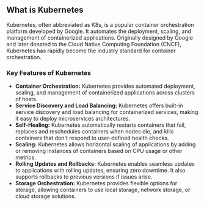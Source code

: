 ## What is Kubernetes

Kubernetes, often abbreviated as K8s, is a popular container orchestration platform developed by Google. It automates the deployment, scaling, and management of containerized applications. Originally designed by Google and later donated to the Cloud Native Computing Foundation (CNCF), Kubernetes has rapidly become the industry standard for container orchestration.

### **Key Features of Kubernetes**

- **Container Orchestration:** Kubernetes provides automated deployment, scaling, and management of containerized applications across clusters of hosts.
- **Service Discovery and Load Balancing:** Kubernetes offers built-in service discovery and load balancing for containerized services, making it easy to deploy microservices architectures.
- **Self-Healing:** Kubernetes automatically restarts containers that fail, replaces and reschedules containers when nodes die, and kills containers that don't respond to user-defined health checks.
- **Scaling:** Kubernetes allows horizontal scaling of applications by adding or removing instances of containers based on CPU usage or other metrics.
- **Rolling Updates and Rollbacks:** Kubernetes enables seamless updates to applications with rolling updates, ensuring zero downtime. It also supports rollbacks to previous versions if issues arise.
- **Storage Orchestration:** Kubernetes provides flexible options for storage, allowing containers to use local storage, network storage, or cloud storage solutions.